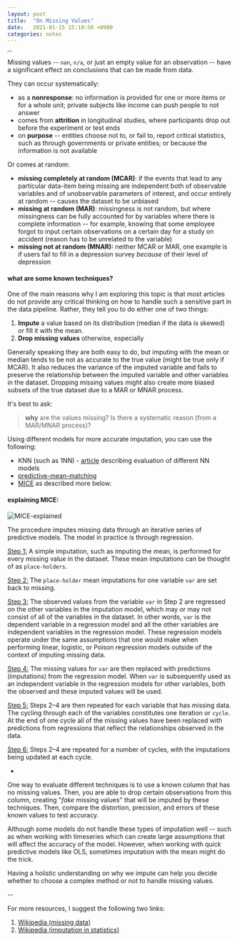 ```yaml
---
layout: post
title:  "On Missing Values"
date:   2021-01-15 15:10:56 +0900
categories: notes
---
```


<img src="https://ferdie.org/images/missing_values.png" alt="title" style="zoom: 25%;" />



Missing values -- `nan`, `n/a`, or just an empty value for an observation -- have a significant effect on conclusions that can be made from data.

They can occur systematically:

* as a **nonresponse**: no information is provided for one or more items or for a whole unit; private subjects like income can push people to not answer
* comes from **attrition** in longitudinal studies, where participants drop out before the experiment or test ends
* on **purpose**  -- entities choose not to, or fail to, report critical statistics, such as through governments or private entities; or because the information is not available

Or comes at random: 

* **missing completely at random (MCAR)**: if the events that lead to any particular data-item being missing are independent both of observable variables and of unobservable parameters of interest, and occur entirely at random -- causes the dataset to be unbiased
* **missing at random (MAR)**: missingness is not random, but where missingness can be fully accounted for by variables where there is complete information -- for example, knowing that some employee forgot to input certain observations on a certain day for a study on accident (reason has to be unrelated to the variable)
* **missing not at random (MNAR):** neither MCAR or MAR, one example is if users fail to fill in a depression survey *because* of their level of depression

#### what are some known techniques?

One of the main reasons why I am exploring this topic is that most articles do not provide any critical thinking on how to handle such a sensitive part in the data pipeline. Rather, they tell you to do either one of two things:

1.  **Impute** a value based on its distribution (median if the data is skewed) or fill it with the mean.
2.  **Drop missing values** otherwise, especially 

Generally speaking they are both easy to do, but imputing with the mean or median tends to be not as accurate to the true value (might be true only if MCAR). It also reduces the variance of the imputed variable and fails to preserve the relationship between the imputed variable and other variables in the dataset. Dropping missing values might also create more biased subsets of the true dataset due to a MAR or MNAR process.

It's best to ask: 

> **why** are the values missing? Is there a systematic reason (from a MAR/MNAR process)?

Using different models for more accurate imputation, you can use the following: 

* KNN  (such as 1NN) - [article](https://www.ncbi.nlm.nih.gov/pmc/articles/PMC4959387/) describing evaluation of different NN models
* [predictive-mean-matching](https://en.wikipedia.org/wiki/Predictive_mean_matching)
* [MICE](https://cran.r-project.org/web/packages/miceRanger/vignettes/miceAlgorithm.html) as described more below:

#### explaining MICE:

![MICE-explained](https://ferdie.org/images/MICE.jpg)

The procedure imputes missing data through an iterative series of predictive models. The model in practice is through regression.

<u>Step 1:</u> A simple imputation, such as imputing the mean, is performed for every missing value in the dataset. These mean imputations can be thought of as `place-holders`.

<u>Step 2:</u> The `place-holder` mean imputations for one variable `var` are set back to missing.

<u>Step 3:</u> The observed values from the variable `var` in Step 2 are regressed on the other variables in the imputation model, which may or may not consist of all of the variables in the dataset. In other words, `var` is the dependent variable in a regression model and all the other variables are independent variables in the regression model. These regression models operate under the same assumptions that one would make when performing linear, logistic, or Poison regression models outside of the context of imputing missing data.

<u>Step 4:</u> The missing values for `var` are then replaced with predictions (imputations) from the regression model. When `var` is subsequently used as an independent variable in the regression models for other variables, both the observed and these imputed values will be used.

<u>Step 5:</u> Steps 2–4 are then repeated for each variable that has missing data. The cycling through each of the variables constitutes one iteration or `cycle`. At the end of one cycle all of the missing values have been replaced with predictions from regressions that reflect the relationships observed in the data.

<u>Step 6:</u> Steps 2–4 are repeated for a number of cycles, with the imputations being updated at each cycle.

-

One way to evaluate different techniques is to use a known column that has no missing values. Then, you are able to drop certain observations from this column, creating "*fake* missing values" that will be imputed by these techniques. Then, compare the distortion, precision, and errors of these known values to test accuracy.

Although some models do not handle these types of imputation well -- such as when working with timeseries which can create large assumptions that will affect the accuracy of the model. However, when working with quick predictive models like OLS, sometimes imputation with the mean might do the trick. 

Having a holistic understanding on why we impute can help you decide whether to choose a complex method or not to handle missing values.

--

For more resources, I suggest the following two links:

1. [Wikipedia (missing data)](https://en.wikipedia.org/wiki/Missing_data)
2. [Wikipedia (imputation in statistics)](https://en.wikipedia.org/wiki/Imputation_%28statistics%29)